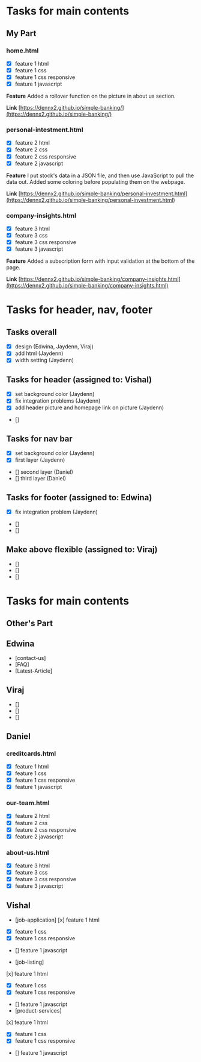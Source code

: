 # Tasks for main contents

## My Part
### home.html
- [x] feature 1 html
- [x] feature 1 css
- [x] feature 1 css responsive
- [x] feature 1 javascript

**Feature** Added a rollover function on the picture in about us section.

**Link** [https://dennx2.github.io/simple-banking/](https://dennx2.github.io/simple-banking/)

### personal-intestment.html
- [x] feature 2 html
- [x] feature 2 css
- [x] feature 2 css responsive
- [x] feature 2 javascript

**Feature** I put stock's data in a JSON file, and then use JavaScript to pull the data out. Added some coloring before populating them on the webpage.

**Link** [https://dennx2.github.io/simple-banking/personal-investment.html](https://dennx2.github.io/simple-banking/personal-investment.html)

### company-insights.html
- [x] feature 3 html
- [x] feature 3 css
- [x] feature 3 css responsive
- [x] feature 3 javascript

**Feature** Added a subscription form with input validation at the bottom of the page.

**Link** [https://dennx2.github.io/simple-banking/company-insights.html](https://dennx2.github.io/simple-banking/company-insights.html)

# Tasks for header, nav, footer

## Tasks overall
- [x] design (Edwina, Jaydenn, Viraj)
- [x] add html (Jaydenn)
- [x] width setting (Jaydenn)

## Tasks for header (assigned to: Vishal)
- [x] set background color (Jaydenn)
- [x] fix integration problems (Jaydenn)
- [x] add header picture and homepage link on picture (Jaydenn)
- [] 

## Tasks for nav bar
- [x] set background color (Jaydenn)
- [x] first layer (Jaydenn)
- [] second layer (Daniel)
- [] third layer (Daniel)

## Tasks for footer (assigned to: Edwina)
- [x] fix integration problem (Jaydenn)
- [] 
- [] 

## Make above flexible (assigned to: Viraj)
- [] 
- [] 
- [] 

# Tasks for main contents

## Other's Part

## Edwina
- [contact-us] 
- [FAQ]
- [Latest-Article] 

## Viraj
- [] 
- [] 
- [] 

## Daniel
### creditcards.html
- [x] feature 1 html
- [x] feature 1 css
- [x] feature 1 css responsive
- [x] feature 1 javascript
### our-team.html
- [x] feature 2 html
- [x] feature 2 css
- [x] feature 2 css responsive
- [x] feature 2 javascript
### about-us.html
- [x] feature 3 html
- [x] feature 3 css
- [x] feature 3 css responsive
- [x] feature 3 javascript

## Vishal
- [job-application] 
[x] feature 1 html
- [x] feature 1 css
- [x] feature 1 css responsive
- [] feature 1 javascript


- [job-listing] 

[x] feature 1 html
- [x] feature 1 css
- [x] feature 1 css responsive
- [] feature 1 javascript
- [product-services]

[x] feature 1 html
- [x] feature 1 css
- [x] feature 1 css responsive
- [] feature 1 javascript
